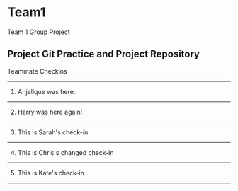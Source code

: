# Team1
Team 1 Group Project

Project Git Practice and Project Repository
-----------------

Teammate Checkins

------
1. Anjelique was here.
--------
2. Harry was here again!
--------
3. This is Sarah's check-in
--------
4.  This is Chris's changed check-in
--------
5.  This is Kate's check-in
--------